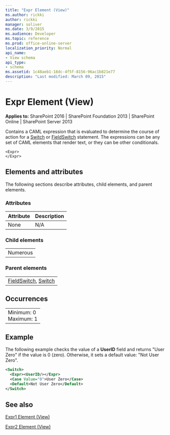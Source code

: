 ```yaml
---
title: "Expr Element (View)"
ms.author: rickki
author: rickki
manager: soliver
ms.date: 3/9/2015
ms.audience: Developer
ms.topic: reference
ms.prod: office-online-server
localization_priority: Normal
api_name:
- View schema
api_type:
- schema
ms.assetid: 1c48aeb1-18dc-4f5f-8156-96ac1b821e77
description: "Last modified: March 09, 2015"
---
```


# Expr Element (View)

 
  
 **Applies to:** SharePoint 2016 | SharePoint Foundation 2013 | SharePoint Online | SharePoint Server 2013
  
Contains a CAML expression that is evaluated to determine the course of action for a [Switch](switch-element-view.md) or [FieldSwitch](fieldswitch-element-view.md) statement. The expressions can be any set of CAML elements that render text, or they can be other conditionals. 
  
```
<Expr>
</Expr>
```

## Elements and attributes

The following sections describe attributes, child elements, and parent elements.

### Attributes

|**Attribute**|**Description**|
|:-----|:-----|
|None  <br/> |N/A  <br/> |
   
### Child elements

||
|:-----|
|Numerous |
   
### Parent elements

||
|:-----|
|[FieldSwitch](fieldswitch-element-view.md), [Switch](switch-element-view.md)|
   
## Occurrences

||
|:-----|
|Minimum: 0  <br/> Maximum: 1  <br/> |
   
## Example

The following example checks the value of a **UserID** field and returns "User Zero" if the value is 0 (zero). Otherwise, it sets a default value: "Not User Zero". 
  
```XML
<Switch>
  <Expr><UserID/></Expr>
  <Case Value="0">User Zero</Case>
  <Default>Not User Zero</Default>
</Switch>
```

## See also



[Expr1 Element (View)](expr1-element-view.md)
  
[Expr2 Element (View)](expr2-element-view.md)

